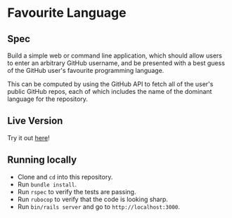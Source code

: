 # Favourite Language

## Spec

Build a simple web or command line application, which should allow users to enter an arbitrary GitHub username, and be presented with a best guess of the GitHub user's favourite programming language.

This can be computed by using the GitHub API to fetch all of the user's public GitHub repos, each of which includes the name of the dominant language for the repository.


## Live Version

Try it out [here](https://gentle-plains-95334.herokuapp.com/)!

## Running locally

* Clone and `cd` into this repository.
* Run `bundle install`.
* Run `rspec` to verify the tests are passing.
* Run `rubocop` to verify that the code is looking sharp.
* Run `bin/rails server` and go to `http://localhost:3000`.
